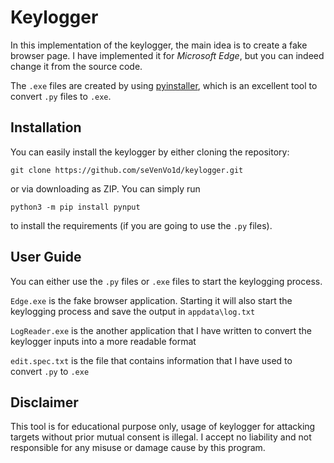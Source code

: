 # Keylogger

In this implementation of the keylogger, the main idea is to create a fake browser page. I have implemented it for *Microsoft Edge*, but you can indeed change it from the source code.

The `.exe` files are created by using [pyinstaller](https://github.com/pyinstaller/pyinstaller), which is an excellent tool to convert `.py` files to `.exe`.

## Installation

You can easily install the keylogger by either cloning the repository:

    git clone https://github.com/seVenVo1d/keylogger.git

or via downloading as ZIP. You can simply run

    python3 -m pip install pynput

to install the requirements (if you are going to use the `.py` files).

## User Guide

You can either use the `.py` files or `.exe` files to start the keylogging process.

`Edge.exe` is the fake browser application. Starting it will also start the keylogging process and save the output in `appdata\log.txt`

`LogReader.exe` is the another application that I have written to convert the keylogger inputs into a more readable format

`edit.spec.txt` is the file that contains information that I have used to convert `.py` to `.exe`

## Disclaimer

This tool is for educational purpose only, usage of keylogger for attacking targets without prior mutual consent is illegal. I accept no liability and not responsible for any misuse or damage cause by this program.
